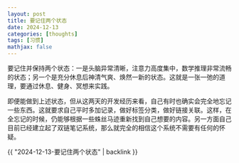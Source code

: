 ```yaml
---
layout: post
title: 要记住两个状态
date: 2024-12-13
categories: [thoughts]
tags: [习惯]
mathjax: false
---
```


要记住并保持两个状态：一是头脑异常清晰，注意力高度集中，数学推理非常流畅的状态；另一个是充分休息后神清气爽、焕然一新的状态。这就是一张一弛的道理，要通过休息、健身、冥想来实践。

即便能做到上述状态，但从这两天的开发经历来看，自己有时也确实会完全地忘记一些东西。这就要求自己平时多加记录，做好标签分类，做好链接关联。这样，在全忘记的时候，仍能够根据一些蛛丝马迹重新找到自己想要的内容。另一方面自己目前已经建立起了双链笔记系统，那么就完全的相信这个系统不需要有任何的怀疑。

{{ "2024-12-13-要记住两个状态" | backlink }}
